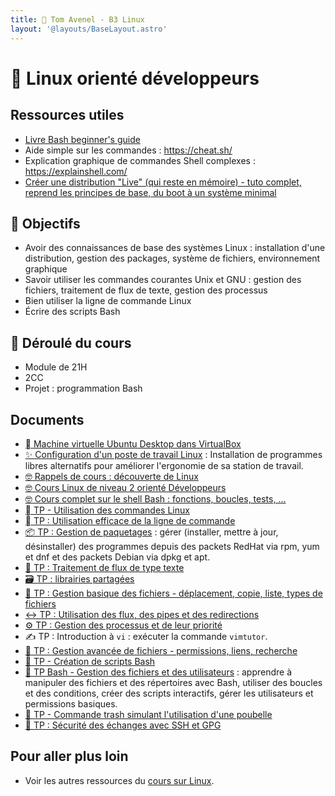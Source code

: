 ```yaml
---
title: 🐧 Tom Avenel - B3 Linux
layout: '@layouts/BaseLayout.astro'
---
```


# 🐧 Linux orienté développeurs

## Ressources utiles

- [Livre Bash beginner's guide](https://ftp.traduc.org/doc-vf/guides/Bash-Beginners-Guide/)
- Aide simple sur les commandes : <https://cheat.sh/>
- Explication graphique de commandes Shell complexes : <https://explainshell.com/>
- [Créer une distribution "Live" (qui reste en mémoire) - tuto complet, reprend les principes de base, du boot à un système minimal](https://zestedesavoir.com/tutoriels/268/creer-son-premier-rim-linux/)

## 🎯 Objectifs

- Avoir des connaissances de base des systèmes Linux : installation d'une distribution, gestion des packages, système de fichiers, environnement graphique
- Savoir utiliser les commandes courantes Unix et GNU : gestion des fichiers, traitement de flux de texte, gestion des processus
- Bien utiliser la ligne de commande Linux
- Écrire des scripts Bash

## 📅 Déroulé du cours

- Module de 21H
- 2CC
- Projet : programmation Bash

## Documents

- [󰕈 Machine virtuelle Ubuntu Desktop dans VirtualBox](/cours/linux/installation/tp-installation-vbox-ubuntu-workstation)
- [✨ Configuration d'un poste de travail Linux](/cours/linux/installation/tp-env-dev) : Installation de programmes libres alternatifs pour améliorer l'ergonomie de sa station de travail.
- [🤓 Rappels de cours : découverte de Linux](/cours/linux/niveau1/linux-cours-niveau1)
- [🤓 Cours Linux de niveau 2 orienté Développeurs](/promotions/esgi/esgi-b3-cours-linux-dev)
- [🤓 Cours complet sur le shell Bash : fonctions, boucles, tests, …](/cours/linux/niveau2/cours-shell)
- [  TP - Utilisation des commandes Linux](/cours/linux/niveau1/tp-commandes_linux)
- [  TP : Utilisation efficace de la ligne de commande](/cours/linux/niveau2/tp-ligne-commande)
- [📦 TP : Gestion de paquetages](/cours/linux/niveau2/tp-rpm-apt) : gérer (installer, mettre à jour, désinstaller) des programmes depuis des packets RedHat via rpm, yum et dnf et des packets Debian via dpkg et apt.
- [📃 TP : Traitement de flux de type texte](/cours/linux/niveau2/tp-texte)
- [🗃️ TP : librairies partagées](/cours/linux/niveau2/tp-shared-lib)
- [📂 TP : Gestion basique des fichiers - déplacement, copie, liste, types de fichiers](/cours/linux/niveau2/tp-fichiers)
- [↔️ TP : Utilisation des flux, des pipes et des redirections ](/cours/linux/niveau2/tp-redirections)
- [⚙️ TP : Gestion des processus et de leur priorité](/cours/linux/niveau2/tp-process)
- ✍️ TP : Introduction à `vi` : exécuter la commande `vimtutor`.
- [📁 TP : Gestion avancée de fichiers - permissions, liens, recherche](/cours/linux/niveau2/tp-fichiers-avance)
- [📜 TP - Création de scripts Bash](/cours/linux/niveau1/tp-scripts_bash)
- [📜 TP Bash - Gestion des fichiers et des utilisateurs](/cours/linux/niveau2/tp-script) : apprendre à manipuler des fichiers et des répertoires avec Bash, utiliser des boucles et des conditions, créer des scripts interactifs, gérer les utilisateurs et permissions basiques.
- [🚮 TP - Commande trash simulant l'utilisation d'une poubelle](/cours/linux/niveau1/tp-trash)
- [🔐 TP : Sécurité des échanges avec SSH et GPG](/cours/linux/niveau2/tp-ssh-gpg)
## Pour aller plus loin

- Voir les autres ressources du [cours sur Linux](/cours/linux).
